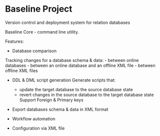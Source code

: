 # Baseline Project
Version control and deployment system for relation databases

Baseline Core - command line utility.

Features:

* Database comparison

Tracking changes for a database schema & data:
    - between online databases
    - between an online database and an offline XML file
    - between offline XML files

* DDL & DML script generation
Generate scripts that:
    - update the target database to the source database state
    - revert changes in the source database to the target database state
Support Foreign & Primary keys

* Export databases schema & data in XML format

* Workflow automation

* Configuration via XML file